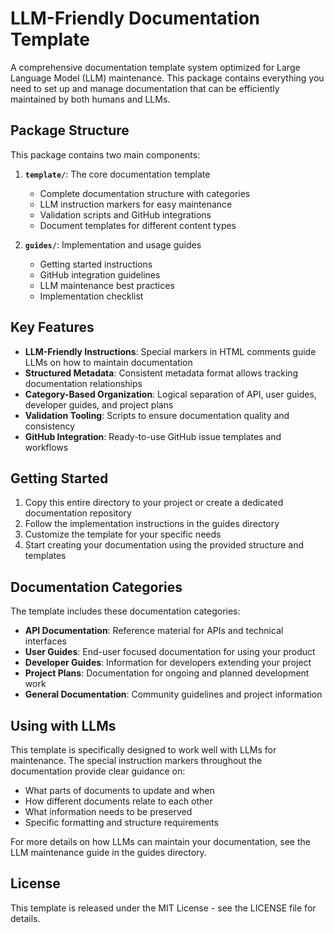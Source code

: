 # LLM-Friendly Documentation Template

A comprehensive documentation template system optimized for Large Language Model (LLM) maintenance. This package contains everything you need to set up and manage documentation that can be efficiently maintained by both humans and LLMs.

## Package Structure

This package contains two main components:

1. **`template/`**: The core documentation template
   - Complete documentation structure with categories
   - LLM instruction markers for easy maintenance
   - Validation scripts and GitHub integrations
   - Document templates for different content types

2. **`guides/`**: Implementation and usage guides
   - Getting started instructions
   - GitHub integration guidelines
   - LLM maintenance best practices
   - Implementation checklist

## Key Features

- **LLM-Friendly Instructions**: Special markers in HTML comments guide LLMs on how to maintain documentation
- **Structured Metadata**: Consistent metadata format allows tracking documentation relationships
- **Category-Based Organization**: Logical separation of API, user guides, developer guides, and project plans
- **Validation Tooling**: Scripts to ensure documentation quality and consistency
- **GitHub Integration**: Ready-to-use GitHub issue templates and workflows

## Getting Started

1. Copy this entire directory to your project or create a dedicated documentation repository
2. Follow the implementation instructions in the guides directory
3. Customize the template for your specific needs
4. Start creating your documentation using the provided structure and templates

## Documentation Categories

The template includes these documentation categories:

- **API Documentation**: Reference material for APIs and technical interfaces
- **User Guides**: End-user focused documentation for using your product
- **Developer Guides**: Information for developers extending your project
- **Project Plans**: Documentation for ongoing and planned development work
- **General Documentation**: Community guidelines and project information

## Using with LLMs

This template is specifically designed to work well with LLMs for maintenance. The special instruction markers throughout the documentation provide clear guidance on:

- What parts of documents to update and when
- How different documents relate to each other
- What information needs to be preserved
- Specific formatting and structure requirements

For more details on how LLMs can maintain your documentation, see the LLM maintenance guide in the guides directory.

## License

This template is released under the MIT License - see the LICENSE file for details.
